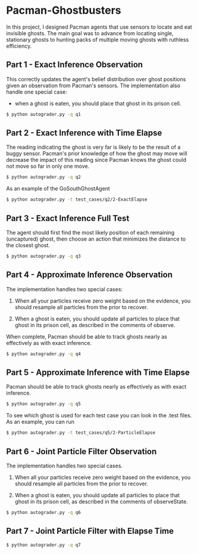 # Pacman-Ghostbusters


In this project, I designed Pacman agents that use sensors to locate and eat invisible ghosts. The main goal was to advance from locating single, stationary ghosts to hunting packs of multiple moving ghosts with ruthless efficiency.

## Part 1 - Exact Inference Observation

This correctly updates the agent's belief distribution over ghost positions given an observation from Pacman's sensors. The implementation also handle one special case: 

- when a ghost is eaten, you should place that ghost in its prison cell.

```bash
$ python autograder.py -q q1
```

## Part 2 - Exact Inference with Time Elapse

The reading indicating the ghost is very far is likely to be the result of a buggy sensor. Pacman's prior knowledge of how the ghost may move will decrease the impact of this reading since Pacman knows the ghost could not move so far in only one move.

```bash
$ python autograder.py -q q2
```

As an example of the GoSouthGhostAgent

```bash
$ python autograder.py -t test_cases/q2/2-ExactElapse
```

## Part 3 - Exact Inference Full Test

The agent should first find the most likely position of each remaining (uncaptured) ghost, then choose an action that minimizes the distance to the closest ghost. 

```bash
$ python autograder.py -q q3
```

## Part 4 - Approximate Inference Observation

The implementation handles two special cases:

1. When all your particles receive zero weight based on the evidence, you should resample all particles from the prior to recover.

2. When a ghost is eaten, you should update all particles to place that ghost in its prison cell, as described in the comments of observe. 

When complete, Pacman should be able to track ghosts nearly as effectively as with exact inference.

```bash
$ python autograder.py -q q4
```

## Part 5 - Approximate Inference with Time Elapse

Pacman should be able to track ghosts nearly as effectively as with exact inference.

```bash
$ python autograder.py -q q5
```

To see which ghost is used for each test case you can look in the .test files. As an example, you can run

```bash
$ python autograder.py -t test_cases/q5/2-ParticleElapse
```


## Part 6 - Joint Particle Filter Observation

The implementation handles two special cases. 

1. When all your particles receive zero weight based on the evidence, you should resample all particles from the prior to recover.

2. When a ghost is eaten, you should update all particles to place that ghost in its prison cell, as described in the comments of observeState.

```bash
$ python autograder.py -q q6
```

## Part 7 - Joint Particle Filter with Elapse Time

```bash
$ python autograder.py -q q7
```





